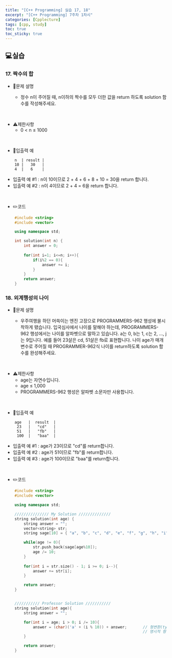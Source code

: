 ```yaml
---
title: "[C++ Programming] 실습 17, 18"
excerpt: "[C++ Programming] 7주차 1차시"
categories: [Cpplecture]
tags: [cpp, study]
toc: true
toc_sticky: true
---
```


## 💻실습

### 17. 짝수의 합

+ 📝문제 설명 

    + 정수 n이 주어질 때, n이하의 짝수를 모두 더한 값을 return 하도록 solution 함수를 작성해주세요.

<br/>

+ ⚠️제한사항
    + 0 < n ≤ 1000

<br/>

+ 📜입출력 예

```
    n  | result |
    10 |   30   |
    4  |   6    |
```
   + 입출력 예 #1 : n이 10이므로 2 + 4 + 6 + 8 + 10 = 30을 return 합니다.
   + 입출력 예 #2 : n이 4이므로 2 + 4 = 6을 return 합니다. 

<br/>

+ ✏️코드
  
```cpp
    #include <string>
    #include <vector>

    using namespace std;

    int solution(int n) {
        int answer = 0;
        
        for(int i=1; i<=n; i++){
            if(i%2 == 0){
                answer += i;
            }
        }
        return answer;
    }
```



### 18. 외계행성의 나이

+ 📝문제 설명 

    + 우주여행을 하던 머쓱이는 엔진 고장으로 PROGRAMMERS-962 행성에 불시착하게 됐습니다. 입국심사에서 나이를 말해야 하는데, PROGRAMMERS-962 행성에서는 나이를 알파벳으로 말하고 있습니다. a는 0, b는 1, c는 2, ..., j는 9입니다. 예를 들어 23살은 cd, 51살은 fb로 표현합니다. 나이 age가 매개변수로 주어질 때 PROGRAMMER-962식 나이를 return하도록 solution 함수를 완성해주세요.

<br/>

+ ⚠️제한사항
    + age는 자연수입니다.
    + age ≤ 1,000
    + PROGRAMMERS-962 행성은 알파벳 소문자만 사용합니다.

<br/>

+ 📜입출력 예

```
    age   |  result  |
     23   |   "cd"   |
     51   |   "fb"   |
     100  |   "baa"  |
```
   + 입출력 예 #1 : age가 23이므로 "cd"를 return합니다.
   + 입출력 예 #2 : age가 51이므로 "fb"를 return합니다.
   + 입출력 예 #3 : age가 100이므로 "baa"를 return합니다.

<br/>

+ ✏️코드

```cpp
    #include <string>
    #include <vector>

    using namespace std;

    /////////////// My Solution //////////////
    string solution(int age) {
        string answer = "";
        vector<string> str;
        string sage[10] = { "a", "b", "c", "d", "e", "f", "g", "h", "i", "j" };

        while(age != 0){
            str.push_back(sage[age%10]);    
            age /= 10;
        }
        
        for(int i = str.size() - 1; i >= 0; i--){
            answer += str[i];
        }

        return answer;
    }


    /////////// Professor Solution ///////////
    string solution(int age){
        string answer = "";

        for(int i = age; i > 0; i /= 10){
            answer = (char)('a' + (i % 10)) + answer;       // 형변환(type casting) : 어떻게 해석할 지에 따라 의미가 달라짐 
                                                            // 명시적 형 변환 : 해석 의미를 알려줌
        }

        return answer;
    }
```
